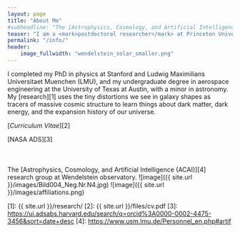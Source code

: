 ```yaml
---
layout: page
title: "About Me"
#subheadline: "The [Astrophysics, Cosmology, and Artificial Intelligence (ACAI)][4] research group at Wendelstein observatory."
teaser: "I am a <mark>postdoctoral researcher</mark> at Princeton University, studying the <mark>large-scale structure of the universe</mark> with imaging and spectroscopic surveys."
permalink: "/info/"
header:
    image_fullwidth: "wendelstein_solar_smaller.png"
---
```


I completed my PhD in physics at Stanford and Ludwig Maximilians Universitaet Muenchen (LMU), and my undergraduate degree in aerospace engineering at the University of Texas at Austin, with a minor in astronomy. My [research][1] uses the tiny distortions we see in galaxy shapes as tracers of massive cosmic structure to learn things about dark matter, dark energy, and the expansion history of our universe.

<a class="button left r15 large radius">[*Curriculum Vitae*][2]</a>

<a class="button left r15 large radius">[NASA ADS][3]</a>
<br/><br/>
<br/><br/>
The [Astrophysics, Cosmology, and Artificial Intelligence (ACAI)][4] research group at Wendelstein observatory.
![image]({{ site.url }}/images/Bild004_Neg.Nr.N4.jpg)
![image]({{ site.url }}/images/affiliations.png)

 [1]: {{ site.url }}/research/
 [2]: {{ site.url }}/files/cv.pdf
 [3]: https://ui.adsabs.harvard.edu/search/q=orcid%3A0000-0002-4475-3456&sort=date+desc
 [4]: https://www.usm.lmu.de/Personnel_en.php#artif
